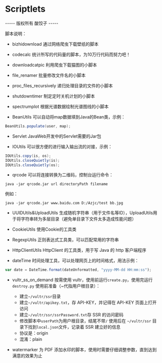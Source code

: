 <!--
 * @Author: SourDumplings
 * @Date: 2017-10-06 09:43:09
 * @Link: https://github.com/SourDumplings/
 * @Email: changzheng300@foxmail.com
 * @Description: 脚本说明文件
 -->
# Scriptlets
----- 版权所有 酸饺子 -----

脚本说明：

- bizhidownload
通过网络爬虫下载壁纸的脚本

- codecalc
统计所写的代码量的脚本，为10万行代码而努力吧！

- downloadcatpic
利用爬虫下载猫图的小脚本

- file_renamer
批量修改文件名的小脚本

- proc_files_recursively
递归处理目录的文件的小脚本

- shutdowntimer
制定定时关机计划的小脚本

- spectrumplot
根据光谱数据绘制光谱图线的小脚本

- BeanUtils
可以自动将map数据填到Java的Bean类，示例：
```java
BeanUtils.populate(user, map);
```

- Servlet
JavaWeb开发中的Servlet需要的Jar包

- IOUtils
可以很方便的进行输入输出流的对接，示例：
```java
IOUtils.copy(is, os);
IOUtils.closeQuietly(is);
IOUtils.closeQuietly(os);
```

- qrcode
可以将连接转换为二维码，控制台运行命令：
```
java -jar qrcode.jar url directoryPath filename
```
例如：
```
java -jar qrcode.jar www.baidu.com D:/Azjc/test bb.jpg
```

- UUIDUtils&UploadUtils
生成随机字符串（用于文件名等ID），UploadUtils用于将字符串转为多层目录（避免单目录下文件太多造成性能问题）

- CookieUtils
使用Cookie的工具类

- RegexpUtils
正则表达式工具类，可以匹配常用的字符串

- HttpClientUtils
HttpClient 的工具类，用于写 Java 的 http 客户端程序

- dateTime
时间处理工具，可以处理网页上的时间格式，用法示例：
```javascript
var date = DateTime.format(dateUnformatted, "yyyy-MM-dd HH:mm:ss");
```

- vultr_ss_on_demand
按需使用 vultr，使用前运行`create.py`，使用完运行`destroy.py`
使用前准备（~代指用户根目录）：
    - 建立`~/vultr/ssr`目录
    - 建立`~/vultr/apikey.txt`，存 API-KEY，并记得在 API-KEY 页面上打开访问
    - 建立`~/vultr/ssr/ssrPassword.txt`存 SSR 的访问密码
    - 修改脚本中`userPath`为用户根目录，结尾不带`/`
使用后在 `~/vultr/ssr` 目录下找到`local.json`文件，记录着 SSR 建立好的信息
    - 协议是：origin
    - 混淆：plain

- watermarker
为 PDF 添加水印的脚本，使用时需要仔细调整参数，直到达到满意的效果为止